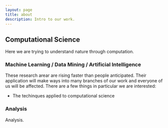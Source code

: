 ```yaml
---
layout: page
title: about
description: Intro to our work.
---
```

## Computational Science

Here we are trying to understand nature through computation.

### Machine Learning / Data Mining / Artificial Intelligence

These research arear are rising faster than people anticipated. 
Their application will make ways into many branches of our work and everyone of us will be affected.
There are a few things in particular we are interested:
- The techinques applied to computational science

### Analysis

Analysis.

[^1]: 